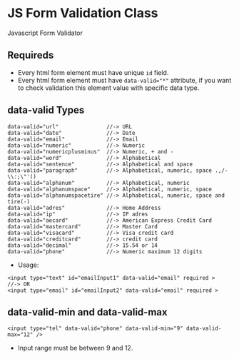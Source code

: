# JS Form Validation Class
Javascript Form Validator

## Requireds
* Every html form element must have unique `id` field.
* Every html form element must have `data-valid="*"` attribute, if you want to check validation this element value with specific data type.

## data-valid Types
```
data-valid="url"               //-> URL
data-valid="date"              //-> Date
data-valid="email"             //-> Email
data-valid="numeric"           //-> Numeric
data-valid="numericplusminus"  //-> Numeric, + and -
data-valid="word"              //-> Alphabetical
data-valid="sentence"          //-> Alphabetical and space
data-valid="paragraph"         //-> Alphabetical, numeric, space .,/-\\:;\"'()
data-valid="alphanum"          //-> Alphabetical, numeric
data-valid="alphanumspace"     //-> Alphabetical, numeric, space
data-valid="alphanumspacetire" //-> Alphabetical, numeric, space and tire(-)
data-valid="adres"             //-> Home Address
data-valid="ip"                //-> IP adres
data-valid="aecard"            //-> American Express Credit Card
data-valid="mastercard"        //-> Master Card
data-valid="visacard"          //-> Visa credit card
data-valid="creditcard"        //-> credit card
data-valid="decimal"           //-> 15.54 or 14
data-valid="phone"             //-> Numeric maximum 12 digits
```
* Usage:
```
<input type="text" id="emailInput1" data-valid="email" required >
//-> OR
<input type="email" id="emailInput2" data-valid="email" required >
```



## data-valid-min and data-valid-max
```
<input type="tel" data-valid="phone" data-valid-min="9" data-valid-max="12" />
```
* Input range must be between 9 and 12.

